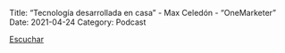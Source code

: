 Title: “Tecnología desarrollada en casa” - Max Celedón - “OneMarketer”
Date: 2021-04-24
Category: Podcast

<a href="https://s.danilorca.com/2021-04-24.mp3" type="audio/mpeg">
Escuchar
</a>
